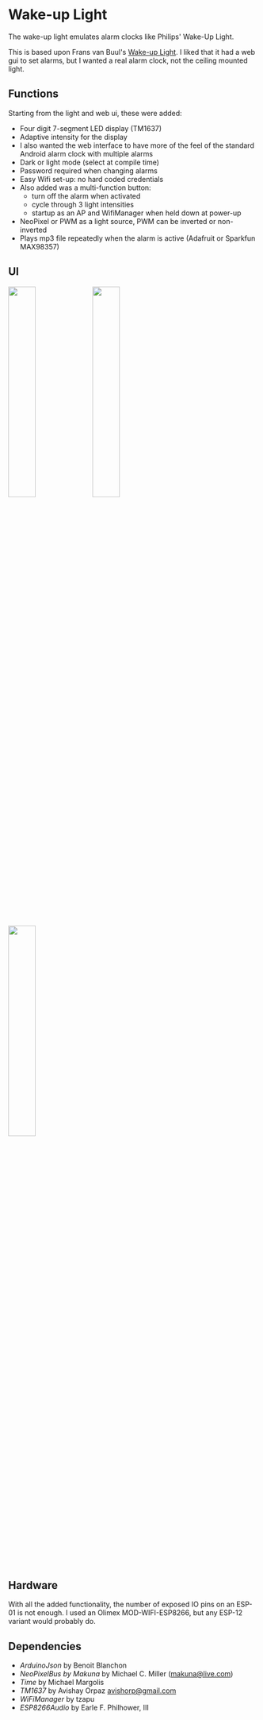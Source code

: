 # Wake-up Light

The wake-up light emulates  alarm clocks like Philips' Wake-Up Light.

This is based upon Frans van Buul's [Wake-up Light][Wake-up Light].
I liked that it had a web gui to set alarms, but I wanted a real alarm clock, not the ceiling mounted light.

## Functions
Starting from the light and web ui, these were added:

- Four digit 7-segment LED display (TM1637)
- Adaptive intensity for the display
- I also wanted the web interface to have more of the feel of the standard Android alarm clock with multiple alarms
- Dark or light mode (select at compile time)
- Password required when changing alarms
- Easy Wifi set-up: no hard coded credentials
- Also added was a multi-function button:
    - turn off the alarm when activated
    - cycle through 3 light intensities
    - startup as an AP and WifiManager when held down at power-up
- NeoPixel or PWM as a light source, PWM can be inverted or non-inverted
- Plays mp3 file repeatedly when the alarm is active (Adafruit or Sparkfun MAX98357)

## UI
<img src="docs/ui.png" width="33%" height="33%">
<img src="docs/front.jpeg" width="33%" height="33%">
<img src="docs/top.jpeg" width="33%" height="33%">

## Hardware
With all the added functionality, the number of exposed IO pins on an ESP-01 is not enough.
I used an Olimex MOD-WIFI-ESP8266, but any ESP-12 variant would probably do.

## Dependencies

- _ArduinoJson_ by Benoit Blanchon
- _NeoPixelBus by Makuna_ by Michael C. Miller (makuna@live.com)
- _Time_ by Michael Margolis
- _TM1637_ by Avishay Orpaz <avishorp@gmail.com>
- _WiFiManager_ by tzapu
- _ESP8266Audio_ by Earle F. Philhower, III

[Wake-up Light]: https://www.instructables.com/id/Wake-up-Ceiling-Light/
